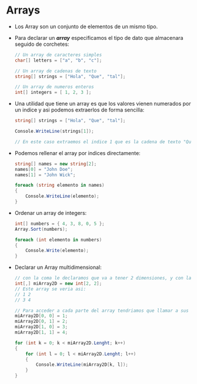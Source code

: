 # Arrays

- Los Array son un conjunto de elementos de un mismo tipo.
- Para declarar un ***array*** especificamos el tipo de dato que almacenara seguido de corchetes:
    ```c#
    // Un array de caracteres simples
    char[] letters = ["a", "b", "c"];

    // Un array de cadenas de texto
    string[] strings = ["Hola", "Que", "tal"];

    // Un array de numeros enteros
    int[] integers = [ 1, 2, 3 ];
    ```
- Una utilidad que tiene un array es que los valores vienen numerados por un indice y asi podemos extraerlos de forma sencilla:
    ```c#
    string[] strings = ["Hola", "Que", "tal"];

    Console.WriteLine(strings[1]);

    // En este caso extraemos el indice 1 que es la cadena de texto "Que".
    ``` 

- Podemos rellenar el array por indices directamente:
    ```c#
    string[] names = new string[2];
    names[0] = "John Doe";
    names[1] = "John Wick";

    foreach (string elemento in names)
    {
        Console.WriteLine(elemento);
    }
    ```

- Ordenar un array de integers:
    ```c#
    int[] numbers = { 4, 3, 8, 0, 5 };
    Array.Sort(numbers);

    foreach (int elemento in numbers)
    {
        Console.Write(elemento);
    }
    ```

- Declarar un Array multidimensional:
    ```c#
    // con la coma le declaramos que va a tener 2 dimensiones, y con la cantidad le decimos que son 2 indices en cada eje. 
    int[,] miArray2D = new int[2, 2];
    // Este array se veria asi: 
    // 1 2
    // 3 4 

    // Para acceder a cada parte del array tendriamos que llamar a sus indices:
    miArray2D[0, 0] = 1;
    miArray2D[0, 1] = 2;
    miArray2D[1, 0] = 3;
    miArray2D[1, 1] = 4;

    for (int k = 0; k < miArray2D.Lenght; k++)
    {
        for (int l = 0; l < miArray2D.Lenght; l++)
        {
            Console.WriteLine(miArray2D[k, l]);
        }
    }
    ```